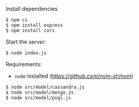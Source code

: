 Install dependencies

```shell
$ npm ci
$ npm install express
$ npm install cors
```

Start the server:
```shell
$ node index.js
```

Requirements:

* `node` installed (https://github.com/nvm-sh/nvm)

```shell
$ node src/model/cassandra.js
$ node src/model/mongo.js
$ node src/model/psql.js
```
